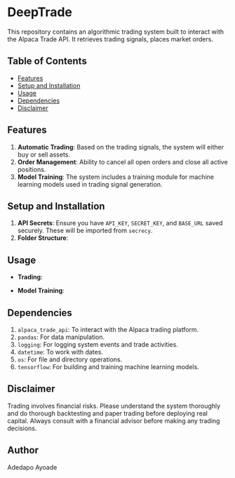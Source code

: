 # DeepTrade

This repository contains an algorithmic trading system built to interact with the Alpaca Trade API. It retrieves trading signals, places market orders.

## Table of Contents
- [Features](#features)
- [Setup and Installation](#setup-and-installation)
- [Usage](#usage)
- [Dependencies](#dependencies)
- [Disclaimer](#disclaimer)

## Features

1. **Automatic Trading**: Based on the trading signals, the system will either buy or sell assets.
4. **Order Management**: Ability to cancel all open orders and close all active positions.
5. **Model Training**: The system includes a training module for machine learning models used in trading signal generation.

## Setup and Installation

1. **API Secrets**: Ensure you have `API_KEY`, `SECRET_KEY`, and `BASE_URL` saved securely. These will be imported from `secrecy`.
2. **Folder Structure**:

## Usage

- **Trading**:

- **Model Training**:

## Dependencies

1. `alpaca_trade_api`: To interact with the Alpaca trading platform.
2. `pandas`: For data manipulation.
3. `logging`: For logging system events and trade activities.
4. `datetime`: To work with dates.
5. `os`: For file and directory operations.
6. `tensorflow`: For building and training machine learning models.

## Disclaimer

Trading involves financial risks. Please understand the system thoroughly and do thorough backtesting and paper trading before deploying real capital. Always consult with a financial advisor before making any trading decisions.

## Author
Adedapo Ayoade
